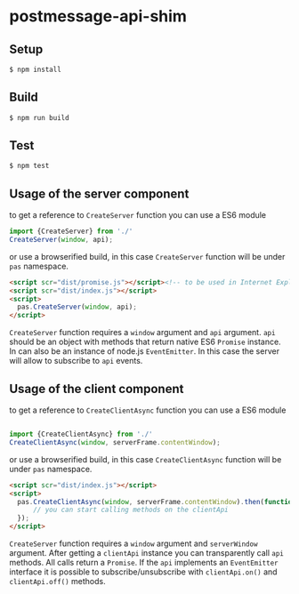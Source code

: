 # postmessage-api-shim

## Setup

```bash
$ npm install
```

## Build

```bash
$ npm run build
```

## Test

```bash
$ npm test
```

## Usage of the server component

to get a reference to `CreateServer` function you can use a ES6 module
```javascript
import {CreateServer} from './'
CreateServer(window, api);
```
or use a browserified build, in this case `CreateServer` function will be under `pas` namespace.
```html
<script scr="dist/promise.js"></script><!-- to be used in Internet Explorer -->
<script scr="dist/index.js"></script>
<script>
  pas.CreateServer(window, api);
</script>
```
`CreateServer` function requires a `window` argument and `api` argument. `api` should be an object with methods that return native ES6 `Promise` instance. In can also be an instance of node.js `EventEmitter`. In this case the server will allow to subscribe to `api` events.

## Usage of the client component

to get a reference to `CreateClientAsync` function you can use a ES6 module
```javascript

import {CreateClientAsync} from './'
CreateClientAsync(window, serverFrame.contentWindow);
```
or use a browserified build, in this case `CreateClientAsync` function will be under `pas` namespace.
```html
<script scr="dist/index.js"></script>
<script>
  pas.CreateClientAsync(window, serverFrame.contentWindow).then(function(clientApi) {
      // you can start calling methods on the clientApi
  });
</script>
```

`CreateServer` function requires a `window` argument and `serverWindow` argument. After getting a `clientApi` instance you can transparently call `api` methods. All calls return a `Promise`. If the `api` implements an `EventEmitter` interface it is possible to subscribe/unsubscribe with `clientApi.on()` and  `clientApi.off()` methods.
